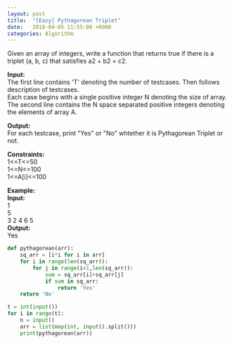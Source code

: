 ```yaml
---
layout: post
title:  "[Easy] Pythagorean Triplet"
date:   2018-04-05 11:55:00 +0900
categories: Algorithm
---
```


Given an array of integers, write a function that returns true if there is a triplet (a, b, c) that satisfies a2 + b2 = c2.

**Input:**  
The first line contains 'T' denoting the number of testcases.  Then follows description of testcases.  
Each case begins with a single positive integer N denoting the size of array.  
The second line contains the N space separated positive integers denoting the elements of array A.

**Output:**  
For each testcase, print "Yes" or  "No" whtether it is Pythagorean Triplet or not.

**Constraints:**  
1<=T<=50  
1<=N<=100  
1<=A[i]<=100  

**Example:**  
**Input:**  
1    
5  
3 2 4 6 5  
**Output:**  
Yes


```python
def pythagorean(arr):
    sq_arr = [i*i for i in arr]
    for i in range(len(sq_arr)):
        for j in range(i+1,len(sq_arr)):
            sum = sq_arr[i]+sq_arr[j]
            if sum in sq_arr:
                return 'Yes'
    return 'No'

t = int(input())
for i in range(t):
    n = input()
    arr = list(map(int, input().split()))
    print(pythagorean(arr))
```
